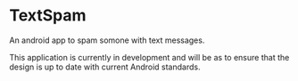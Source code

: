 TextSpam
========

An android app to spam somone with text messages.

This application is currently in development and will be as to ensure that the design is up to date with current Android standards.
